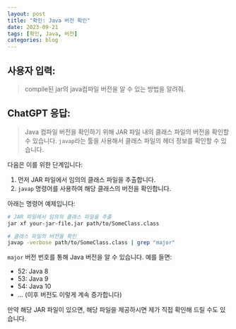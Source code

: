 ```yaml
---
layout: post
title: "확인: Java 버전 확인"
date: 2023-09-21
tags: [확인, Java, 버전]
categories: blog
---
```


## 사용자 입력:
> compile된 jar의 java컴파일 버전을 알 수 있는 방법을 알려줘.

## ChatGPT 응답:
> Java 컴파일 버전을 확인하기 위해 JAR 파일 내의 클래스 파일의 버전을 확인할 수 있습니다. `javap`라는 툴을 사용해서 클래스 파일의 헤더 정보를 확인할 수 있습니다.

다음은 이를 위한 단계입니다:

1. 먼저 JAR 파일에서 임의의 클래스 파일을 추출합니다.
2. `javap` 명령어를 사용하여 해당 클래스의 버전을 확인합니다.

아래는 명령어 예제입니다:

```bash
# JAR 파일에서 임의의 클래스 파일을 추출
jar xf your-jar-file.jar path/to/SomeClass.class

# 클래스 파일의 버전을 확인
javap -verbose path/to/SomeClass.class | grep "major"
```

`major` 버전 번호를 통해 Java 버전을 알 수 있습니다. 예를 들면:

- 52: Java 8
- 53: Java 9
- 54: Java 10
- ... (이후 버전도 이렇게 계속 증가합니다)

만약 해당 JAR 파일이 있으면, 해당 파일을 제공하시면 제가 직접 확인해 드릴 수도 있습니다.

